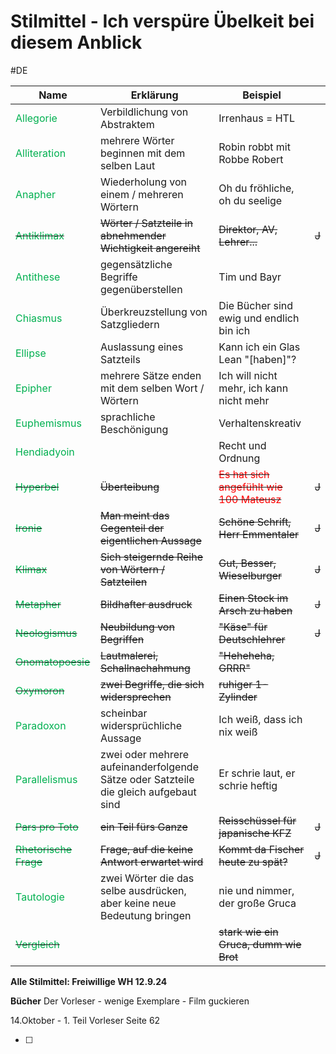 # Stilmittel - Ich verspüre Übelkeit bei diesem Anblick 
#DE 

| **Name**                                                 | **Erklärung**                                                                        | **Beispiel**                                                                 |       |
| -------------------------------------------------------- | ------------------------------------------------------------------------------------ | ---------------------------------------------------------------------------- | ----- |
| <span style="color:#00b050">Allegorie</span>             | Verbildlichung von Abstraktem                                                        | Irrenhaus = HTL                                                              |       |
| <span style="color:#00b050">Alliteration</span>          | mehrere Wörter beginnen mit dem selben Laut                                          | Robin robbt mit Robbe Robert                                                 |       |
| <span style="color:#00b050">Anapher</span>               | Wiederholung von einem / mehreren Wörtern                                            | Oh du fröhliche, oh du seelige                                               |       |
| ~~<span style="color:#00b050">Antiklimax</span>~~        | ~~Wörter / Satzteile in abnehmender Wichtigkeit angereiht~~                          | ~~Direktor, AV, Lehrer...~~                                                  | ~~J~~ |
| <span style="color:#00b050">Antithese</span>             | gegensätzliche Begriffe gegenüberstellen                                             | Tim und Bayr                                                                 |       |
| <span style="color:#00b050">Chiasmus</span>              | Überkreuzstellung von Satzgliedern                                                   | Die Bücher sind ewig und endlich bin ich                                     |       |
| <span style="color:#00b050">Ellipse</span>               | Auslassung eines Satzteils                                                           | Kann ich ein Glas Lean "[haben]"?                                            |       |
| <span style="color:#00b050">Epipher</span>               | mehrere Sätze enden mit dem selben Wort / Wörtern                                    | Ich will nicht mehr, ich kann nicht mehr                                     |       |
| <span style="color:#00b050">Euphemismus</span>           | sprachliche Beschönigung                                                             | Verhaltenskreativ                                                            |       |
| <span style="color:#00b050">Hendiadyoin</span>           |                                                                                      | Recht und Ordnung                                                            |       |
| ~~<span style="color:#00b050">Hyperbel</span>~~          | ~~Überteibung~~                                                                      | ~~<span style="color:#ff0000">Es hat sich angefühlt wie 100 Mateusz</span>~~ | ~~J~~ |
| ~~<span style="color:#00b050">Ironie</span>~~            | ~~Man meint das Gegenteil der eigentlichen Aussage~~                                 | ~~Schöne Schrift, Herr Emmentaler~~                                          | ~~J~~ |
| ~~<span style="color:#00b050">Klimax</span>~~            | ~~Sich steigernde Reihe von Wörtern / Satzteilen~~                                   | ~~Gut, Besser, Wieselburger~~                                                | ~~J~~ |
| ~~<span style="color:#00b050">Metapher</span>~~          | ~~Bildhafter ausdruck~~                                                              | ~~Einen Stock im Arsch zu haben~~                                            | ~~J~~ |
| ~~<span style="color:#00b050">Neologismus</span>~~       | ~~Neubildung von Begriffen~~                                                         | ~~"Käse" für Deutschlehrer~~                                                 | ~~J~~ |
| ~~<span style="color:#00b050">Onomatopoesie</span>~~     | ~~Lautmalerei, Schallnachahmung~~                                                    | ~~"Heheheha, GRRR"~~                                                         |       |
| ~~<span style="color:#00b050">Oxymoron</span>~~          | ~~zwei Begriffe, die sich widersprechen~~                                            | ~~ruhiger 1-Zylinder~~                                                       |       |
| <span style="color:#00b050">Paradoxon</span>             | scheinbar widersprüchliche Aussage                                                   | Ich weiß, dass ich nix weiß                                                  |       |
| <span style="color:#00b050">Parallelismus</span>         | zwei oder mehrere aufeinanderfolgende Sätze oder Satzteile die gleich aufgebaut sind | Er schrie laut, er schrie heftig                                             |       |
| ~~<span style="color:#00b050">Pars pro Toto</span>~~     | ~~ein Teil fürs Ganze~~                                                              | ~~Reisschüssel für japanische KFZ~~                                          | ~~J~~ |
| ~~<span style="color:#00b050">Rhetorische Frage</span>~~ | ~~Frage, auf die keine Antwort erwartet wird~~                                       | ~~Kommt da Fischer heute zu spät?~~                                          | ~~J~~ |
| <span style="color:#00b050">Tautologie</span>            | zwei Wörter die das selbe ausdrücken, aber keine neue Bedeutung bringen              | nie und nimmer, der große Gruca                                              |       |
| ~~<span style="color:#00b050">Vergleich</span>~~             |                                                                                      | ~~stark wie ein Gruca, dumm wie Brot~~                                           |       |

**Alle Stilmittel: Freiwillige WH 12.9.24**

**Bücher**
Der Vorleser - wenige Exemplare - Film guckieren

14.Oktober - 1. Teil Vorleser Seite 62

- [ ] 